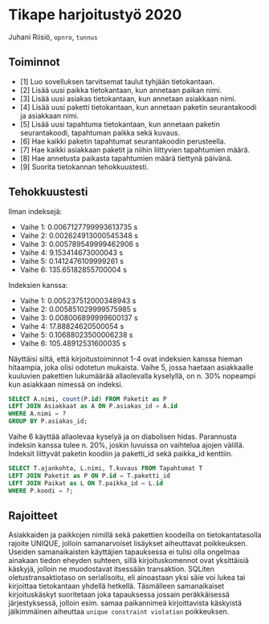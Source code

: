 # Tikape harjoitustyö 2020

Juhani Riisiö, `opnro`, `tunnus`

## Toiminnot

- [1] Luo sovelluksen tarvitsemat taulut tyhjään tietokantaan.
- [2] Lisää uusi paikka tietokantaan, kun annetaan paikan nimi.
- [3] Lisää uusi asiakas tietokantaan, kun annetaan asiakkaan nimi.
- [4] Lisää uusi paketti tietokantaan, kun annetaan paketin seurantakoodi ja asiakkaan nimi.
- [5] Lisää uusi tapahtuma tietokantaan, kun annetaan paketin seurantakoodi, tapahtuman paikka sekä kuvaus.
- [6] Hae kaikki paketin tapahtumat seurantakoodin perusteella.
- [7] Hae kaikki asiakkaan paketit ja niihin liittyvien tapahtumien määrä.
- [8] Hae annetusta paikasta tapahtumien määrä tiettynä päivänä.
- [9] Suorita tietokannan tehokkuustesti.

## Tehokkuustesti

Ilman indeksejä:
- Vaihe 1: 0.0067127799993613735 s
- Vaihe 2: 0.002624913000545348 s
- Vaihe 3: 0.005789549999462906 s
- Vaihe 4: 9.153414673000043 s
- Vaihe 5: 0.1412476109999261 s
- Vaihe 6: 135.65182855700004 s

Indeksien kanssa:
- Vaihe 1: 0.005237512000348943 s
- Vaihe 2: 0.005851029999575985 s
- Vaihe 3: 0.008006899999600137 s
- Vaihe 4: 17.88824620500054 s
- Vaihe 5: 0.10688023500006238 s
- Vaihe 6: 105.48912531600035 s

Näyttäisi siltä, että kirjoitustoiminnot 1-4 ovat indeksien kanssa hieman hitaampia, joka olisi odotetun mukaista. Vaihe 5, jossa haetaan asiakkaalle kuuluvien pakettien lukumäärää allaolevalla kyselyllä, on n. 30% nopeampi kun asiakkaan nimessä on indeksi.

```sql
SELECT A.nimi, count(P.id) FROM Paketit as P
LEFT JOIN Asiakkaat as A ON P.asiakas_id = A.id
WHERE A.nimi = ?
GROUP BY P.asiakas_id;
```

Vaihe 6 käyttää allaolevaa kyselyä ja on diabolisen hidas. Parannusta indeksin kanssa tulee n. 20%, joskin luvuissa on vaihtelua ajojen välillä. Indeksit liittyvät paketin koodiin ja paketti_id sekä paikka_id kenttiin.

```sql
SELECT T.ajankohta, L.nimi, T.kuvaus FROM Tapahtumat T
LEFT JOIN Paketit as P ON P.id = T.paketti_id
LEFT JOIN Paikat as L ON T.paikka_id = L.id
WHERE P.koodi = ?;
```

## Rajoitteet

Asiakkaiden ja paikkojen nimillä sekä pakettien koodeilla on tietokantatasolla rajoite UNIQUE, jolloin samanarvoiset lisäykset aiheuttavat poikkeuksen. Useiden samanaikaisten käyttäjien tapauksessa ei tulisi olla ongelmaa ainakaan tiedon eheyden suhteen, sillä kirjoituskomennot ovat yksittäisiä käskyjä, jolloin ne muodostavat itsessään transaktion. SQLiten oletustransaktiotaso on serialisoitu, eli ainoastaan yksi säie voi lukea tai kirjoittaa tietokantaan yhdellä hetkellä. Täsmälleen samanaikaiset kirjoituskäskyt suoritetaan joka tapauksessa jossain peräkkäisessä järjestyksessä, jolloin esim. samaa paikannimeä kirjoittavista käskyistä jälkimmäinen aiheuttaa `unique constraint violation` poikkeuksen.
